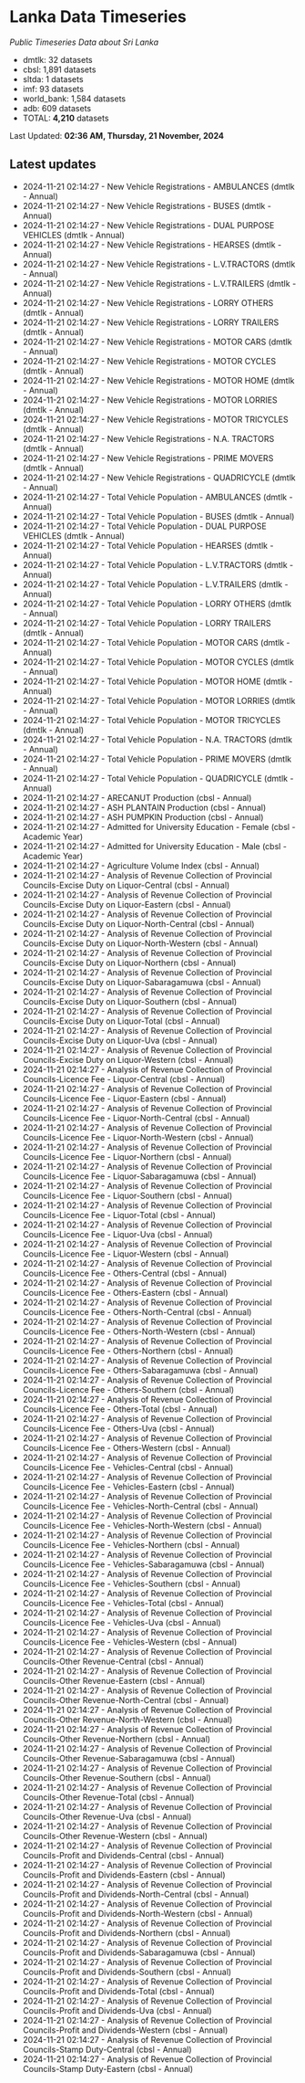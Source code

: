 # Lanka Data Timeseries
*Public Timeseries Data about Sri Lanka*

* dmtlk: 32 datasets
* cbsl: 1,891 datasets
* sltda: 1 datasets
* imf: 93 datasets
* world_bank: 1,584 datasets
* adb: 609 datasets
* TOTAL: **4,210** datasets

Last Updated: **02:36 AM, Thursday, 21 November, 2024**

## Latest updates

* 2024-11-21 02:14:27 - New Vehicle Registrations - AMBULANCES (dmtlk - Annual)
* 2024-11-21 02:14:27 - New Vehicle Registrations - BUSES (dmtlk - Annual)
* 2024-11-21 02:14:27 - New Vehicle Registrations - DUAL PURPOSE VEHICLES (dmtlk - Annual)
* 2024-11-21 02:14:27 - New Vehicle Registrations - HEARSES (dmtlk - Annual)
* 2024-11-21 02:14:27 - New Vehicle Registrations - L.V.TRACTORS (dmtlk - Annual)
* 2024-11-21 02:14:27 - New Vehicle Registrations - L.V.TRAILERS (dmtlk - Annual)
* 2024-11-21 02:14:27 - New Vehicle Registrations - LORRY OTHERS (dmtlk - Annual)
* 2024-11-21 02:14:27 - New Vehicle Registrations - LORRY TRAILERS (dmtlk - Annual)
* 2024-11-21 02:14:27 - New Vehicle Registrations - MOTOR CARS (dmtlk - Annual)
* 2024-11-21 02:14:27 - New Vehicle Registrations - MOTOR CYCLES (dmtlk - Annual)
* 2024-11-21 02:14:27 - New Vehicle Registrations - MOTOR HOME (dmtlk - Annual)
* 2024-11-21 02:14:27 - New Vehicle Registrations - MOTOR LORRIES (dmtlk - Annual)
* 2024-11-21 02:14:27 - New Vehicle Registrations - MOTOR TRICYCLES (dmtlk - Annual)
* 2024-11-21 02:14:27 - New Vehicle Registrations - N.A. TRACTORS (dmtlk - Annual)
* 2024-11-21 02:14:27 - New Vehicle Registrations - PRIME MOVERS (dmtlk - Annual)
* 2024-11-21 02:14:27 - New Vehicle Registrations - QUADRICYCLE (dmtlk - Annual)
* 2024-11-21 02:14:27 - Total Vehicle Population - AMBULANCES (dmtlk - Annual)
* 2024-11-21 02:14:27 - Total Vehicle Population - BUSES (dmtlk - Annual)
* 2024-11-21 02:14:27 - Total Vehicle Population - DUAL PURPOSE VEHICLES (dmtlk - Annual)
* 2024-11-21 02:14:27 - Total Vehicle Population - HEARSES (dmtlk - Annual)
* 2024-11-21 02:14:27 - Total Vehicle Population - L.V.TRACTORS (dmtlk - Annual)
* 2024-11-21 02:14:27 - Total Vehicle Population - L.V.TRAILERS (dmtlk - Annual)
* 2024-11-21 02:14:27 - Total Vehicle Population - LORRY OTHERS (dmtlk - Annual)
* 2024-11-21 02:14:27 - Total Vehicle Population - LORRY TRAILERS (dmtlk - Annual)
* 2024-11-21 02:14:27 - Total Vehicle Population - MOTOR CARS (dmtlk - Annual)
* 2024-11-21 02:14:27 - Total Vehicle Population - MOTOR CYCLES (dmtlk - Annual)
* 2024-11-21 02:14:27 - Total Vehicle Population - MOTOR HOME (dmtlk - Annual)
* 2024-11-21 02:14:27 - Total Vehicle Population - MOTOR LORRIES (dmtlk - Annual)
* 2024-11-21 02:14:27 - Total Vehicle Population - MOTOR TRICYCLES (dmtlk - Annual)
* 2024-11-21 02:14:27 - Total Vehicle Population - N.A. TRACTORS (dmtlk - Annual)
* 2024-11-21 02:14:27 - Total Vehicle Population - PRIME MOVERS (dmtlk - Annual)
* 2024-11-21 02:14:27 - Total Vehicle Population - QUADRICYCLE (dmtlk - Annual)
* 2024-11-21 02:14:27 - ARECANUT Production (cbsl - Annual)
* 2024-11-21 02:14:27 - ASH PLANTAIN Production (cbsl - Annual)
* 2024-11-21 02:14:27 - ASH PUMPKIN Production (cbsl - Annual)
* 2024-11-21 02:14:27 - Admitted for University Education - Female (cbsl - Academic Year)
* 2024-11-21 02:14:27 - Admitted for University Education - Male (cbsl - Academic Year)
* 2024-11-21 02:14:27 - Agriculture Volume Index (cbsl - Annual)
* 2024-11-21 02:14:27 - Analysis of Revenue Collection of Provincial Councils-Excise Duty on Liquor-Central (cbsl - Annual)
* 2024-11-21 02:14:27 - Analysis of Revenue Collection of Provincial Councils-Excise Duty on Liquor-Eastern (cbsl - Annual)
* 2024-11-21 02:14:27 - Analysis of Revenue Collection of Provincial Councils-Excise Duty on Liquor-North-Central (cbsl - Annual)
* 2024-11-21 02:14:27 - Analysis of Revenue Collection of Provincial Councils-Excise Duty on Liquor-North-Western (cbsl - Annual)
* 2024-11-21 02:14:27 - Analysis of Revenue Collection of Provincial Councils-Excise Duty on Liquor-Northern (cbsl - Annual)
* 2024-11-21 02:14:27 - Analysis of Revenue Collection of Provincial Councils-Excise Duty on Liquor-Sabaragamuwa (cbsl - Annual)
* 2024-11-21 02:14:27 - Analysis of Revenue Collection of Provincial Councils-Excise Duty on Liquor-Southern (cbsl - Annual)
* 2024-11-21 02:14:27 - Analysis of Revenue Collection of Provincial Councils-Excise Duty on Liquor-Total (cbsl - Annual)
* 2024-11-21 02:14:27 - Analysis of Revenue Collection of Provincial Councils-Excise Duty on Liquor-Uva (cbsl - Annual)
* 2024-11-21 02:14:27 - Analysis of Revenue Collection of Provincial Councils-Excise Duty on Liquor-Western (cbsl - Annual)
* 2024-11-21 02:14:27 - Analysis of Revenue Collection of Provincial Councils-Licence Fee - Liquor-Central (cbsl - Annual)
* 2024-11-21 02:14:27 - Analysis of Revenue Collection of Provincial Councils-Licence Fee - Liquor-Eastern (cbsl - Annual)
* 2024-11-21 02:14:27 - Analysis of Revenue Collection of Provincial Councils-Licence Fee - Liquor-North-Central (cbsl - Annual)
* 2024-11-21 02:14:27 - Analysis of Revenue Collection of Provincial Councils-Licence Fee - Liquor-North-Western (cbsl - Annual)
* 2024-11-21 02:14:27 - Analysis of Revenue Collection of Provincial Councils-Licence Fee - Liquor-Northern (cbsl - Annual)
* 2024-11-21 02:14:27 - Analysis of Revenue Collection of Provincial Councils-Licence Fee - Liquor-Sabaragamuwa (cbsl - Annual)
* 2024-11-21 02:14:27 - Analysis of Revenue Collection of Provincial Councils-Licence Fee - Liquor-Southern (cbsl - Annual)
* 2024-11-21 02:14:27 - Analysis of Revenue Collection of Provincial Councils-Licence Fee - Liquor-Total (cbsl - Annual)
* 2024-11-21 02:14:27 - Analysis of Revenue Collection of Provincial Councils-Licence Fee - Liquor-Uva (cbsl - Annual)
* 2024-11-21 02:14:27 - Analysis of Revenue Collection of Provincial Councils-Licence Fee - Liquor-Western (cbsl - Annual)
* 2024-11-21 02:14:27 - Analysis of Revenue Collection of Provincial Councils-Licence Fee - Others-Central (cbsl - Annual)
* 2024-11-21 02:14:27 - Analysis of Revenue Collection of Provincial Councils-Licence Fee - Others-Eastern (cbsl - Annual)
* 2024-11-21 02:14:27 - Analysis of Revenue Collection of Provincial Councils-Licence Fee - Others-North-Central (cbsl - Annual)
* 2024-11-21 02:14:27 - Analysis of Revenue Collection of Provincial Councils-Licence Fee - Others-North-Western (cbsl - Annual)
* 2024-11-21 02:14:27 - Analysis of Revenue Collection of Provincial Councils-Licence Fee - Others-Northern (cbsl - Annual)
* 2024-11-21 02:14:27 - Analysis of Revenue Collection of Provincial Councils-Licence Fee - Others-Sabaragamuwa (cbsl - Annual)
* 2024-11-21 02:14:27 - Analysis of Revenue Collection of Provincial Councils-Licence Fee - Others-Southern (cbsl - Annual)
* 2024-11-21 02:14:27 - Analysis of Revenue Collection of Provincial Councils-Licence Fee - Others-Total (cbsl - Annual)
* 2024-11-21 02:14:27 - Analysis of Revenue Collection of Provincial Councils-Licence Fee - Others-Uva (cbsl - Annual)
* 2024-11-21 02:14:27 - Analysis of Revenue Collection of Provincial Councils-Licence Fee - Others-Western (cbsl - Annual)
* 2024-11-21 02:14:27 - Analysis of Revenue Collection of Provincial Councils-Licence Fee - Vehicles-Central (cbsl - Annual)
* 2024-11-21 02:14:27 - Analysis of Revenue Collection of Provincial Councils-Licence Fee - Vehicles-Eastern (cbsl - Annual)
* 2024-11-21 02:14:27 - Analysis of Revenue Collection of Provincial Councils-Licence Fee - Vehicles-North-Central (cbsl - Annual)
* 2024-11-21 02:14:27 - Analysis of Revenue Collection of Provincial Councils-Licence Fee - Vehicles-North-Western (cbsl - Annual)
* 2024-11-21 02:14:27 - Analysis of Revenue Collection of Provincial Councils-Licence Fee - Vehicles-Northern (cbsl - Annual)
* 2024-11-21 02:14:27 - Analysis of Revenue Collection of Provincial Councils-Licence Fee - Vehicles-Sabaragamuwa (cbsl - Annual)
* 2024-11-21 02:14:27 - Analysis of Revenue Collection of Provincial Councils-Licence Fee - Vehicles-Southern (cbsl - Annual)
* 2024-11-21 02:14:27 - Analysis of Revenue Collection of Provincial Councils-Licence Fee - Vehicles-Total (cbsl - Annual)
* 2024-11-21 02:14:27 - Analysis of Revenue Collection of Provincial Councils-Licence Fee - Vehicles-Uva (cbsl - Annual)
* 2024-11-21 02:14:27 - Analysis of Revenue Collection of Provincial Councils-Licence Fee - Vehicles-Western (cbsl - Annual)
* 2024-11-21 02:14:27 - Analysis of Revenue Collection of Provincial Councils-Other Revenue-Central (cbsl - Annual)
* 2024-11-21 02:14:27 - Analysis of Revenue Collection of Provincial Councils-Other Revenue-Eastern (cbsl - Annual)
* 2024-11-21 02:14:27 - Analysis of Revenue Collection of Provincial Councils-Other Revenue-North-Central (cbsl - Annual)
* 2024-11-21 02:14:27 - Analysis of Revenue Collection of Provincial Councils-Other Revenue-North-Western (cbsl - Annual)
* 2024-11-21 02:14:27 - Analysis of Revenue Collection of Provincial Councils-Other Revenue-Northern (cbsl - Annual)
* 2024-11-21 02:14:27 - Analysis of Revenue Collection of Provincial Councils-Other Revenue-Sabaragamuwa (cbsl - Annual)
* 2024-11-21 02:14:27 - Analysis of Revenue Collection of Provincial Councils-Other Revenue-Southern (cbsl - Annual)
* 2024-11-21 02:14:27 - Analysis of Revenue Collection of Provincial Councils-Other Revenue-Total (cbsl - Annual)
* 2024-11-21 02:14:27 - Analysis of Revenue Collection of Provincial Councils-Other Revenue-Uva (cbsl - Annual)
* 2024-11-21 02:14:27 - Analysis of Revenue Collection of Provincial Councils-Other Revenue-Western (cbsl - Annual)
* 2024-11-21 02:14:27 - Analysis of Revenue Collection of Provincial Councils-Profit and Dividends-Central (cbsl - Annual)
* 2024-11-21 02:14:27 - Analysis of Revenue Collection of Provincial Councils-Profit and Dividends-Eastern (cbsl - Annual)
* 2024-11-21 02:14:27 - Analysis of Revenue Collection of Provincial Councils-Profit and Dividends-North-Central (cbsl - Annual)
* 2024-11-21 02:14:27 - Analysis of Revenue Collection of Provincial Councils-Profit and Dividends-North-Western (cbsl - Annual)
* 2024-11-21 02:14:27 - Analysis of Revenue Collection of Provincial Councils-Profit and Dividends-Northern (cbsl - Annual)
* 2024-11-21 02:14:27 - Analysis of Revenue Collection of Provincial Councils-Profit and Dividends-Sabaragamuwa (cbsl - Annual)
* 2024-11-21 02:14:27 - Analysis of Revenue Collection of Provincial Councils-Profit and Dividends-Southern (cbsl - Annual)
* 2024-11-21 02:14:27 - Analysis of Revenue Collection of Provincial Councils-Profit and Dividends-Total (cbsl - Annual)
* 2024-11-21 02:14:27 - Analysis of Revenue Collection of Provincial Councils-Profit and Dividends-Uva (cbsl - Annual)
* 2024-11-21 02:14:27 - Analysis of Revenue Collection of Provincial Councils-Profit and Dividends-Western (cbsl - Annual)
* 2024-11-21 02:14:27 - Analysis of Revenue Collection of Provincial Councils-Stamp Duty-Central (cbsl - Annual)
* 2024-11-21 02:14:27 - Analysis of Revenue Collection of Provincial Councils-Stamp Duty-Eastern (cbsl - Annual)